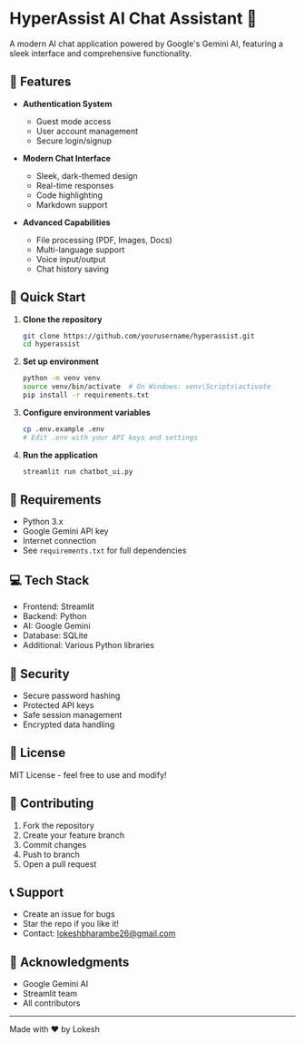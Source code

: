 # HyperAssist AI Chat Assistant 🤖

A modern AI chat application powered by Google's Gemini AI, featuring a sleek interface and comprehensive functionality.

## 🌟 Features

- **Authentication System**
  - Guest mode access
  - User account management
  - Secure login/signup

- **Modern Chat Interface**
  - Sleek, dark-themed design
  - Real-time responses
  - Code highlighting
  - Markdown support

- **Advanced Capabilities**
  - File processing (PDF, Images, Docs)
  - Multi-language support
  - Voice input/output
  - Chat history saving

## 🚀 Quick Start

1. **Clone the repository**
   ```bash
   git clone https://github.com/yourusername/hyperassist.git
   cd hyperassist
   ```

2. **Set up environment**
   ```bash
   python -m venv venv
   source venv/bin/activate  # On Windows: venv\Scripts\activate
   pip install -r requirements.txt
   ```

3. **Configure environment variables**
   ```bash
   cp .env.example .env
   # Edit .env with your API keys and settings
   ```

4. **Run the application**
   ```bash
   streamlit run chatbot_ui.py
   ```

## 🔧 Requirements

- Python 3.x
- Google Gemini API key
- Internet connection
- See `requirements.txt` for full dependencies

## 💻 Tech Stack

- Frontend: Streamlit
- Backend: Python
- AI: Google Gemini
- Database: SQLite
- Additional: Various Python libraries

## 🔐 Security

- Secure password hashing
- Protected API keys
- Safe session management
- Encrypted data handling

## 📝 License

MIT License - feel free to use and modify!

## 🤝 Contributing

1. Fork the repository
2. Create your feature branch
3. Commit changes
4. Push to branch
5. Open a pull request

## 📞 Support

- Create an issue for bugs
- Star the repo if you like it!
- Contact: lokeshbharambe26@gmail.com

## 🙏 Acknowledgments

- Google Gemini AI
- Streamlit team
- All contributors

---
Made with ❤️ by Lokesh
